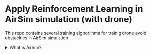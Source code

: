 # Apply Reinforcement Learning in AirSim simulation (with drone)

This repo contains several training alghorithms for trainig drone avoid obstackles in AirSim simulation

<details>
  <summary>What is AirSim?</summary>
  official repo : 

  https://github.com/microsoft/AirSim

  AirSim good at simulation of drone physic and render of environment good enough:

  
  | <img src="https://github.com/IrDIE/AirSim_droneRL/blob/main/readme_pictures/airsim_drone_.gif" width="640" height="353"/>                    |
|----------------------------------------------------------------------------------------------------------------------------------------------|
| <img src="https://media.giphy.com/media/vFKqnCdLPNOKc/giphy.gif" width="80" height="80"/>  most important - AirSim have nice API :heart: |


</details>
